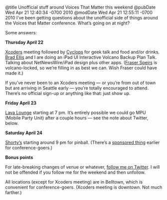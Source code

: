 @title Unofficial stuff around Voices That Matter this weekend
@pubDate Wed Apr 21 12:40:34 -0700 2010
@modDate Wed Apr 21 12:55:11 -0700 2010
I’ve been getting questions about the unofficial side of things around the Voices that Matter conference. What’s going on at night?

Some answers:

<strong>Thursday April 22</strong>

<a href="http://seattlexcoders.org/2010/04/20/april-22-meeting---brent-simmons-and-brad-ellis.html">Xcoders</a> meeting followed by <a href="http://www.cyclopsseattle.com/">Cyclops</a> for geek talk and food and/or drinks. <a href="http://twitter.com/bradellis">Brad Ellis</a> and I are doing an iPad UI Interactive Volcano Backup Plan Talk. Talking about NetNewsWire/iPad design plus other apps. (<a href="http://twitter.com/fraserspeirs">Fraser Speirs</a> is volcano-locked, so we’re filling in as best we can. Wish Fraser could have made it.)

If you’ve never been to an Xcoders meeting — or you’re from out of town but are arriving in Seattle early — you’re totally encouraged to attend. There’s no official sign-up or anything like that: just show up.

<strong>Friday April 23</strong>

<a href="http://www.mamas.com/lavalounge.htm">Lava Lounge</a> starting at 7 pm. It’s entirely possible we could go MPU (Mobile Party Unit) after a couple hours — see the note about Twitter, below.

<strong>Saturday April 24</strong>

<a href="http://www.shortydog.com/">Shorty’s</a> starting around 9 pm for pinball. (There’s a <a href="http://twitter.com/VTM_iphone/status/12533731827">sponsored thing</a> earlier for conference-goers.)

<strong>Bonus points</strong>

For late-breaking changes of venue or whatever, <a href="http://twitter.com/brentsimmons">follow me on Twitter</a>. I will not be offended if you follow me for the weekend and then unfollow.

All locations (except for Xcoders meeting) are in Belltown, which is convenient for conference-goers. (Xcoders meeting is downtown. Not much farther.)
